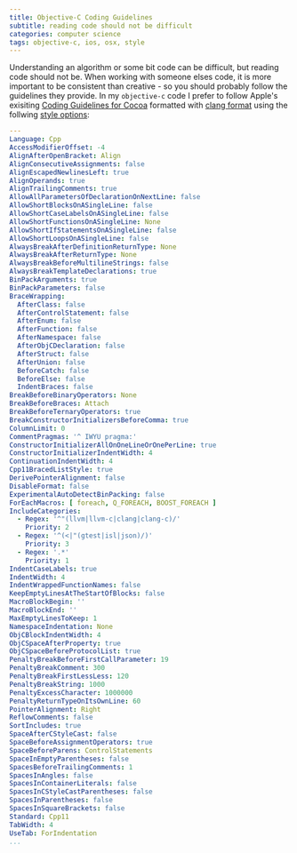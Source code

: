 ```yaml
---
title: Objective-C Coding Guidelines
subtitle: reading code should not be difficult
categories: computer science
tags: objective-c, ios, osx, style
---
```


Understanding an algorithm or some bit code can be difficult, but reading code
should not be. When working with someone elses code, it is more important to be
consistent than creative - so you should probably follow the guidelines they
provide. In my `objective-c` code I prefer to follow Apple's exisiting
[Coding Guidelines for Cocoa][] formatted with [clang format][] using the
follwing [style options][]:

~~~ yaml
---
Language: Cpp
AccessModifierOffset: -4
AlignAfterOpenBracket: Align
AlignConsecutiveAssignments: false
AlignEscapedNewlinesLeft: true
AlignOperands: true
AlignTrailingComments: true
AllowAllParametersOfDeclarationOnNextLine: false
AllowShortBlocksOnASingleLine: false
AllowShortCaseLabelsOnASingleLine: false
AllowShortFunctionsOnASingleLine: None
AllowShortIfStatementsOnASingleLine: false
AllowShortLoopsOnASingleLine: false
AlwaysBreakAfterDefinitionReturnType: None
AlwaysBreakAfterReturnType: None
AlwaysBreakBeforeMultilineStrings: false
AlwaysBreakTemplateDeclarations: true
BinPackArguments: true
BinPackParameters: false
BraceWrapping:
  AfterClass: false
  AfterControlStatement: false
  AfterEnum: false
  AfterFunction: false
  AfterNamespace: false
  AfterObjCDeclaration: false
  AfterStruct: false
  AfterUnion: false
  BeforeCatch: false
  BeforeElse: false
  IndentBraces: false
BreakBeforeBinaryOperators: None
BreakBeforeBraces: Attach
BreakBeforeTernaryOperators: true
BreakConstructorInitializersBeforeComma: true
ColumnLimit: 0
CommentPragmas: '^ IWYU pragma:'
ConstructorInitializerAllOnOneLineOrOnePerLine: true
ConstructorInitializerIndentWidth: 4
ContinuationIndentWidth: 4
Cpp11BracedListStyle: true
DerivePointerAlignment: false
DisableFormat: false
ExperimentalAutoDetectBinPacking: false
ForEachMacros: [ foreach, Q_FOREACH, BOOST_FOREACH ]
IncludeCategories: 
  - Regex: '^"(llvm|llvm-c|clang|clang-c)/'
    Priority: 2
  - Regex: '^(<|"(gtest|isl|json)/)'
    Priority: 3
  - Regex: '.*'
    Priority: 1
IndentCaseLabels: true
IndentWidth: 4
IndentWrappedFunctionNames: false
KeepEmptyLinesAtTheStartOfBlocks: false
MacroBlockBegin: ''
MacroBlockEnd: ''
MaxEmptyLinesToKeep: 1
NamespaceIndentation: None
ObjCBlockIndentWidth: 4
ObjCSpaceAfterProperty: true
ObjCSpaceBeforeProtocolList: true
PenaltyBreakBeforeFirstCallParameter: 19
PenaltyBreakComment: 300
PenaltyBreakFirstLessLess: 120
PenaltyBreakString: 1000
PenaltyExcessCharacter: 1000000
PenaltyReturnTypeOnItsOwnLine: 60
PointerAlignment: Right
ReflowComments: false
SortIncludes: true
SpaceAfterCStyleCast: false
SpaceBeforeAssignmentOperators: true
SpaceBeforeParens: ControlStatements
SpaceInEmptyParentheses: false
SpacesBeforeTrailingComments: 1
SpacesInAngles: false
SpacesInContainerLiterals: false
SpacesInCStyleCastParentheses: false
SpacesInParentheses: false
SpacesInSquareBrackets: false
Standard: Cpp11
TabWidth: 4
UseTab: ForIndentation
...
~~~

[clang format]: http://clang.llvm.org/docs/ClangFormat.html "Clang Format"
[coding guidelines for cocoa]: http://developer.apple.com/library/mac/#documentation/cocoa/conceptual/codingguidelines/codingguidelines.html "Coding Guidelines For Cocoa"
[style options]: http://clang.llvm.org/docs/ClangFormatStyleOptions.html "Style Options"
